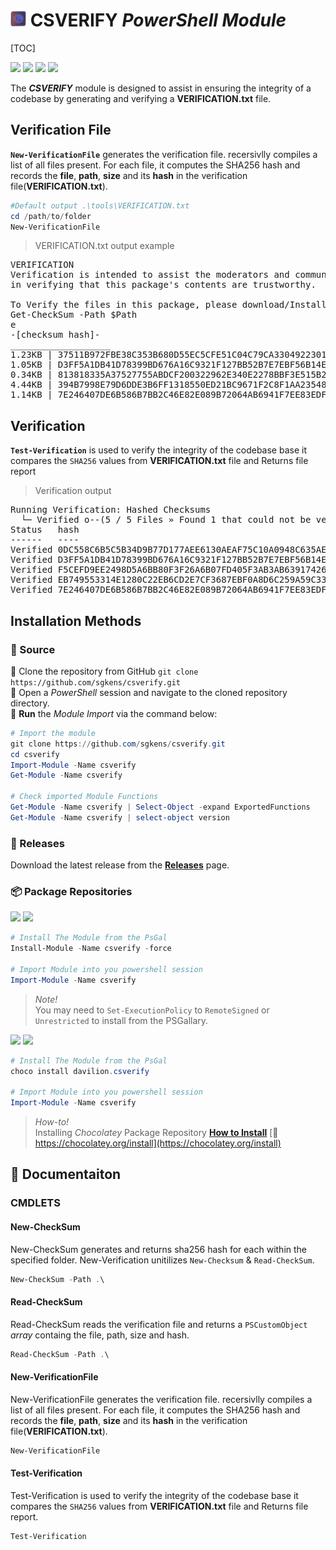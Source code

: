 # <img width="25" src="https://raw.githubusercontent.com/sgkens/resources/main/modules/csverify/dist/v1/csverify-icon-x128.png"/> **CSVERIFY** *PowerShell Module*

[TOC]

<!--license-->
<a href="https://github.com/sgkens/csverify/">
  <img src="https://img.shields.io/badge/MIT-License-blue?style=&logo=unlicense&color=%23004481"></a>
<!--Code Factor-->
<a href="https://www.codefactor.io/repository/github/sgkens/csverify/">
  <img src="https://www.codefactor.io/repository/github/sgkens/csverify/badge"></a>
<!--Choco-->
<a href="https://community.chocolatey.org/packages/davilion.csverify">
  <img src="https://img.shields.io/chocolatey/dt/davilion.csverify?label=Choco"></a>
<!--[psgallary]-->
<a href="https://www.powershellgallery.com/packages/csverify">
  <img src="https://img.shields.io/powershellgallery/dt/csverify?label=psgallary"></a>

The ***CSVERIFY*** module is designed to assist in ensuring the integrity of a codebase by generating and verifying a **VERIFICATION.txt** file.

## Verification File

**`New-VerificationFile`** generates the verification file. recersivlly compiles a list of all files present. For each file, it computes the SHA256 hash and records the **file**, **path**, **size** and its **hash** in the verification file(**VERIFICATION.txt**).

```powershell
#Default output .\tools\VERIFICATION.txt
cd /path/to/folder
New-VerificationFile 
```

> VERIFICATION.txt output example
<pre>
VERIFICATION
Verification is intended to assist the moderators and community
in verifying that this package's contents are trustworthy.

To Verify the files in this package, please download/Install module csverify from chocalatey.org or from the powershell gallery.
Get-CheckSum -Path $Path
e
-[checksum hash]-
___________________
1.23KB | 37511B972FBE38C353B680D55EC5CFE51C04C79CA3304922301C5AB44BAC94F9 | .\README.md
1.05KB | D3FF5A1DB41D78399BD676A16C9321F127BB52B7E7EBF56B14EC5ABC21971213 | .\LICENSE
0.34KB | 813818335A37527755ABDCF200322962E340E2278BBF3E515B21D4D232D9A92A | .\csverify.psm1
4.44KB | 394B7998E79D6DDE3B6FF1318550ED21BC9671F2C8F1AA2354861A120738B422 | .\csverify.psd1
1.14KB | 7E246407DE6B586B7BB2C46E82E089B72064AB6941F7EE83EDFBF9E0BD7D4CD3 | .\.gitlab-ci.yml
</pre>

## Verification

**`Test-Verification`** is used to verify the integrity of the codebase base it compares the `SHA256` values from **VERIFICATION.txt** file and Returns file report

> Verification output
<pre>
Running Verification: Hashed Checksums
  └─ Verified o--(5 / 5 Files » Found 1 that could not be verified)
Status   hash                                                             Path                                Size
------   ----                                                             ----                                ----
Verified 0DC558C6B5C5B34D9B77D177AEE6130AEAF75C10A0948C635AEC98F5C445790E .\README.md                         0.95KB
Verified D3FF5A1DB41D78399BD676A16C9321F127BB52B7E7EBF56B14EC5ABC21971213 .\LICENSE                           1.05KB
Verified F5CEFD9EE2498D5A6BB80F3F26A6B07FD405F3AB3AB63917426CB31EBF5719B9 .\csverify.psm1                     0.35KB
Verified EB749553314E1280C22EB6CD2E7CF3687EBF0A8D6C259A59C33AA4DFB215D85D .\csverify.psd1                     4.44KB
Verified 7E246407DE6B586B7BB2C46E82E089B72064AB6941F7EE83EDFBF9E0BD7D4CD3 .\.gitlab-ci.yml                    1.14KB
</pre>

## Installation Methods

### 💾 Source

🎫 Clone the repository from GitHub `git clone https://github.com/sgkens/csverify.git` \
🎫 Open a *PowerShell* session and navigate to the cloned repository directory. \
🎫 **Run** the *Module Import* via the command below:

```powershell
# Import the module
git clone https://github.com/sgkens/csverify.git
cd csverify
Import-Module -Name csverify
Get-Module -Name csverify

# Check imported Module Functions
Get-Module -Name csverify | Select-Object -expand ExportedFunctions
Get-Module -Name csverify | select-object version
```

### 💼 Releases

Download the latest release from the [**Releases**](https://github.com/sgkens/csverify/releases) page.

### 📦 Package Repositories

[<img src="https://img.shields.io/powershellgallery/v/csverify?include_prereleases&style=for-the-badge&logo=powershell"/>](https://www.powershellgallery.com/packages/commitfusion/0.4.3) <img src="https://img.shields.io/powershellgallery/dt/csverify?label=Downloads&style=for-the-badge">

```powershell
# Install The Module from the PsGal
Install-Module -Name csverify -force

# Import Module into you powershell session
Import-Module -Name csverify
```

> *Note!*  
> You may need to `Set-ExecutionPolicy` to `RemoteSigned` or `Unrestricted` to install from the PSGallary.

[<img src="https://img.shields.io/chocolatey/v/csverify?style=for-the-badge&logo=chocolatey"/>](https://Chocolatory.org/sgkens/commitfusion) <img src="https://img.shields.io/chocolatey/dt/csverify?label=Downloads&style=for-the-badge">

```powershell
# Install The Module from the PsGal
choco install davilion.csverify

# Import Module into you powershell session
Import-Module -Name csverify
```

> *How-to!* \
> Installing *Chocolatey* Package Repository
[**How to Install**](https)  [🧷https://chocolatey.org/install](https://chocolatey.org/install)

## 📒 Documentaiton

### CMDLETS

#### New-CheckSum
New-CheckSum generates and returns sha256 hash for each within the specified folder. New-Verification unitilizes `New-Checksum` & `Read-CheckSum`.

```powershell
New-CheckSum -Path .\
```

#### Read-CheckSum
Read-CheckSum reads the verification file and returns a `PSCustomObject` *array* containg the file, path, size and hash.

```powershell
Read-CheckSum -Path .\
```

#### New-VerificationFile
New-VerificationFile generates the verification file. recersivlly compiles a list of all files present. For each file, it computes the SHA256 hash and records the **file**, **path**, **size** and its **hash** in the verification file(**VERIFICATION.txt**).

```powershell
New-VerificationFile
```

#### Test-Verification
Test-Verification is used to verify the integrity of the codebase base it compares the `SHA256` values from **VERIFICATION.txt** file and Returns file report.

```powershell 
Test-Verification
```
